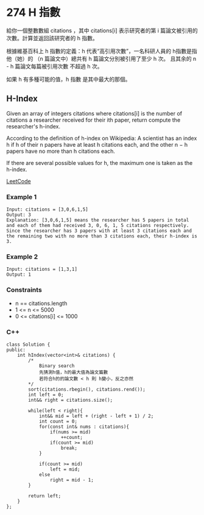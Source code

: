 # 274 H 指數

給你一個整數數組 citations ，其中 citations[i] 表示研究者的第 i 篇論文被引用的次數。計算並返回該研究者的 h 指數。

根據維基百科上 h 指數的定義：h 代表“高引用次數”，一名科研人員的 h指數是指他（她）的 （n 篇論文中）總共有 h 篇論文分別被引用了至少 h 次。
且其余的 n - h 篇論文每篇被引用次數 不超過 h 次。

如果 h 有多種可能的值，h 指數 是其中最大的那個。

##   H-Index

Given an array of integers citations where citations[i] is the number of citations a researcher received for their ith paper, return compute the researcher's h-index.

According to the definition of h-index on Wikipedia: A scientist has an index h if h of their n papers have at least h citations each, and the other n − h papers have no more than h citations each.

If there are several possible values for h, the maximum one is taken as the h-index.

[LeetCode](https://leetcode-cn.com/problems/h-index/)

### Example 1

```
Input: citations = [3,0,6,1,5]
Output: 3
Explanation: [3,0,6,1,5] means the researcher has 5 papers in total and each of them had received 3, 0, 6, 1, 5 citations respectively.
Since the researcher has 3 papers with at least 3 citations each and the remaining two with no more than 3 citations each, their h-index is 3.
```

### Example 2

```
Input: citations = [1,3,1]
Output: 1
```

### Constraints

* n == citations.length
* 1 <= n <= 5000
* 0 <= citations[i] <= 1000

### C++ 

```
class Solution {
public:
    int hIndex(vector<int>& citations) {
        /*
            Binary search
            先猜測h值，h的最大值為論文篇數
            若符合h的的論文數 < h 則 h變小，反之亦然
        */
        sort(citations.rbegin(), citations.rend());
        int left = 0;
        int&& right = citations.size();

        while(left < right){
            int&& mid = left + (right - left + 1) / 2;
            int count = 0;
            for(const int& nums : citations){
                if(nums >= mid)
                    ++count;
                if(count >= mid)
                    break;
            }

            if(count >= mid)
                left = mid;
            else
                right = mid - 1;
        } 

        return left;          
    }
};
```

